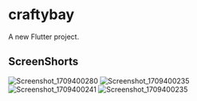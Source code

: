 # craftybay

A new Flutter project.

## ScreenShorts
![Screenshot_1709400280](https://github.com/Rokeya17/craftybay/assets/135530632/513e39ef-90a4-4605-b232-dd6443d45ce7)
![Screenshot_1709400235](https://github.com/Rokeya17/craftybay/assets/135530632/e5ae8231-5e11-4e7b-9f0e-671f1d97b631)
![Screenshot_1709400241](https://github.com/Rokeya17/craftybay/assets/135530632/7266f669-777a-44a2-8f57-83c8f1a6b271)
![Screenshot_1709400235](https://github.com/Rokeya17/craftybay/assets/135530632/c4b2c8f9-1aa2-4a3e-b8a8-403f6a04261e)




